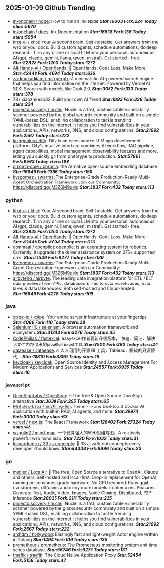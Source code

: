 ## 2025-01-09 Github Trending

### 
* [inkonchain / node](https://github.com/inkonchain/node): How to run an Ink Node ***Star:16603 Fork:224 Today stars:5970***
* [inkonchain / docs](https://github.com/inkonchain/docs): Ink Documentation ***Star:16538 Fork:166 Today stars:5954***
* [khoj-ai / khoj](https://github.com/khoj-ai/khoj): Your AI second brain. Self-hostable. Get answers from the web or your docs. Build custom agents, schedule automations, do deep research. Turn any online or local LLM into your personal, autonomous AI (gpt, claude, gemini, llama, qwen, mistral). Get started - free. ***Star:22928 Fork:1200 Today stars:1272***
* [All-Hands-AI / OpenHands](https://github.com/All-Hands-AI/OpenHands): 🙌 OpenHands: Code Less, Make More ***Star:42448 Fork:4694 Today stars:626***
* [zaidmukaddam / miniperplx](https://github.com/zaidmukaddam/miniperplx): A minimalistic AI-powered search engine that helps you find information on the internet. Powered by Vercel AI SDK! Search with models like Grok 2.0. ***Star:3062 Fork:333 Today stars:378***
* [78 / xiaozhi-esp32](https://github.com/78/xiaozhi-esp32): Build your own AI friend ***Star:1893 Fork:328 Today stars:224***
* [projectdiscovery / nuclei](https://github.com/projectdiscovery/nuclei): Nuclei is a fast, customizable vulnerability scanner powered by the global security community and built on a simple YAML-based DSL, enabling collaboration to tackle trending vulnerabilities on the internet. It helps you find vulnerabilities in your applications, APIs, networks, DNS, and cloud configurations. ***Star:21692 Fork:2567 Today stars:222***
* [langgenius / dify](https://github.com/langgenius/dify): Dify is an open-source LLM app development platform. Dify's intuitive interface combines AI workflow, RAG pipeline, agent capabilities, model management, observability features and more, letting you quickly go from prototype to production. ***Star:57861 Fork:8562 Today stars:168***
* [chroma-core / chroma](https://github.com/chroma-core/chroma): the AI-native open-source embedding database ***Star:16846 Fork:1396 Today stars:158***
* [kyegomez / swarms](https://github.com/kyegomez/swarms): The Enterprise-Grade Production-Ready Multi-Agent Orchestration Framework Join our Community: https://discord.gg/jM3Z6M9uMq ***Star:3837 Fork:432 Today stars:113***

### python
* [khoj-ai / khoj](https://github.com/khoj-ai/khoj): Your AI second brain. Self-hostable. Get answers from the web or your docs. Build custom agents, schedule automations, do deep research. Turn any online or local LLM into your personal, autonomous AI (gpt, claude, gemini, llama, qwen, mistral). Get started - free. ***Star:22928 Fork:1200 Today stars:1272***
* [All-Hands-AI / OpenHands](https://github.com/All-Hands-AI/OpenHands): 🙌 OpenHands: Code Less, Make More ***Star:42448 Fork:4694 Today stars:626***
* [commaai / openpilot](https://github.com/commaai/openpilot): openpilot is an operating system for robotics. Currently, it upgrades the driver assistance system on 275+ supported cars. ***Star:51549 Fork:9277 Today stars:139***
* [kyegomez / swarms](https://github.com/kyegomez/swarms): The Enterprise-Grade Production-Ready Multi-Agent Orchestration Framework Join our Community: https://discord.gg/jM3Z6M9uMq ***Star:3837 Fork:432 Today stars:113***
* [airbytehq / airbyte](https://github.com/airbytehq/airbyte): The leading data integration platform for ETL / ELT data pipelines from APIs, databases & files to data warehouses, data lakes & data lakehouses. Both self-hosted and Cloud-hosted. ***Star:16846 Fork:4228 Today stars:106***

### java
* [xpipe-io / xpipe](https://github.com/xpipe-io/xpipe): Your entire server infrastructure at your fingertips ***Star:4086 Fork:110 Today stars:38***
* [SeleniumHQ / selenium](https://github.com/SeleniumHQ/selenium): A browser automation framework and ecosystem. ***Star:31243 Fork:8276 Today stars:35***
* [CodePhiliaX / fastexcel](https://github.com/CodePhiliaX/fastexcel): easyexcel作者最新升级版本， 快速、简洁、解决大文件内存溢出的java处理Excel工具 ***Star:3500 Fork:263 Today stars:24***
* [dataease / dataease](https://github.com/dataease/dataease): 🔥 人人可用的开源 BI 工具，Tableau、帆软的开源替代。 ***Star:18810 Fork:3390 Today stars:19***
* [keycloak / keycloak](https://github.com/keycloak/keycloak): Open Source Identity and Access Management For Modern Applications and Services ***Star:24557 Fork:6935 Today stars:16***

### javascript
* [OpenSignLabs / OpenSign](https://github.com/OpenSignLabs/OpenSign): 🔥 The free & Open Source DocuSign alternative ***Star:3638 Fork:295 Today stars:65***
* [Mintplex-Labs / anything-llm](https://github.com/Mintplex-Labs/anything-llm): The all-in-one Desktop & Docker AI application with built-in RAG, AI agents, and more. ***Star:29974 Fork:3000 Today stars:63***
* [vercel / next.js](https://github.com/vercel/next.js): The React Framework ***Star:128402 Fork:27324 Today stars:43***
* [wanglin2 / mind-map](https://github.com/wanglin2/mind-map): 一个还算强大的Web思维导图。A relatively powerful web mind map. ***Star:7220 Fork:1032 Today stars:31***
* [leonardomso / 33-js-concepts](https://github.com/leonardomso/33-js-concepts): 📜 33 JavaScript concepts every developer should know. ***Star:64348 Fork:8996 Today stars:23***

### go
* [mudler / LocalAI](https://github.com/mudler/LocalAI): 🤖 The free, Open Source alternative to OpenAI, Claude and others. Self-hosted and local-first. Drop-in replacement for OpenAI, running on consumer-grade hardware. No GPU required. Runs gguf, transformers, diffusers and many more models architectures. Features: Generate Text, Audio, Video, Images, Voice Cloning, Distributed, P2P inference ***Star:28035 Fork:2111 Today stars:235***
* [projectdiscovery / nuclei](https://github.com/projectdiscovery/nuclei): Nuclei is a fast, customizable vulnerability scanner powered by the global security community and built on a simple YAML-based DSL, enabling collaboration to tackle trending vulnerabilities on the internet. It helps you find vulnerabilities in your applications, APIs, networks, DNS, and cloud configurations. ***Star:21692 Fork:2567 Today stars:222***
* [anthdm / hollywood](https://github.com/anthdm/hollywood): Blazingly fast and light-weight Actor engine written in Golang ***Star:1494 Fork:109 Today stars:135***
* [prometheus / prometheus](https://github.com/prometheus/prometheus): The Prometheus monitoring system and time series database. ***Star:56746 Fork:9279 Today stars:131***
* [traefik / traefik](https://github.com/traefik/traefik): The Cloud Native Application Proxy ***Star:52454 Fork:5158 Today stars:47***
